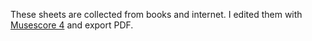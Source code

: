 These sheets are collected from books and internet. I edited them  with [Musescore 4](https://musescore.org/) and export PDF.